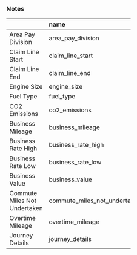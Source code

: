 
<br>

### Notes

<table style="width: 65%;">
    <colgroup>
        <col span="1" style="width: 8.0%;">
        <col span="1" style="width: 8.0%;">
        <col span="1" style="width: 41.0%;">
    </colgroup>
    <thead><tr style="text-align: left">
        <th>&nbsp;</th><th>name</th><th>rename</th><th>notes</th></tr>
    </thead>
    <tr><td>Area Pay Division</td><td>area_pay_division</td><td></td></tr>
    <tr><td>Claim Line Start</td><td>claim_line_start</td><td></td></tr>
    <tr><td>Claim Line End</td><td>claim_line_end</td><td></td></tr>
    <tr><td>Engine Size</td><td>engine_size</td><td></td></tr>
    <tr><td>Fuel Type</td><td>fuel_type</td><td></td></tr>
    <tr><td>CO2 Emissions</td><td>co2_emissions</td><td></td></tr>
    <tr><td>Business Mileage</td><td>business_mileage</td><td></td></tr>
    <tr><td>Business Rate High</td><td>business_rate_high</td><td></td></tr>
    <tr><td>Business Rate Low</td><td>business_rate_low</td><td></td></tr>
    <tr><td>Business Value</td><td>business_value</td><td></td></tr>
    <tr><td>Commute Miles Not Undertaken</td><td>commute_miles_not_undertaken</td><td></td></tr>
    <tr><td>Overtime Mileage</td><td>overtime_mileage</td><td></td></tr>
    <tr><td>Journey Details</td><td>journey_details</td><td></td></tr>
</table>

<br>
<br>
